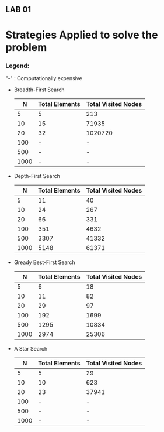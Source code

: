 ## LAB 01

# Strategies Applied to solve the problem

### Legend:

  "-" : Computationally expensive

- Breadth-First Search
 
    N | Total Elements | Total Visited Nodes
    ------------ |----| -------------
    5 | 5  | 213
    10 | 15 | 71935
    20 | 32 | 1020720
    100 | - | -
    500 | - | -
    1000 | - | - 

- Depth-First Search

    N | Total Elements | Total Visited Nodes
        ------------ |----------------| -------------
        5 | 11             | 40
        10 | 24             | 267
        20 | 66             | 331
        100 | 351            | 4632
        500 | 3307           | 41332
        1000 | 5148           | 61371

- Gready Best-First Search

    N | Total Elements | Total Visited Nodes
        ------------ |----------------| -------------
        5 | 6              | 18
        10 | 11             | 82
        20 | 29             | 97
        100 | 192            | 1699
        500 | 1295           | 10834
        1000 | 2974           | 25306
- A Star Search

    N | Total Elements | Total Visited Nodes
        ------------ |----------------| -------------
        5 | 5              | 29
        10 | 10             | 623
        20 | 23             | 37941
        100 | -              | -
        500 | -              | -
        1000 | -              | -
